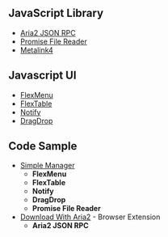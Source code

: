 ## JavaScript Library
- [Aria2 JSON RPC](/readme/aria2.md)
- [Promise File Reader](/readme/filereader.md)
- [Metalink4](/readme/metalink4.md)

## Javascript UI
- [FlexMenu](/readme/menu.md)
- [FlexTable](/readme/table.md)
- [Notify](/readme/notify.md)
- [DragDrop](/readme/dragdrop.md)

## Code Sample
- [Simple Manager](/jslib/sample/manager.html)
    - **FlexMenu**
    - **FlexTable**
    - **Notify**
    - **DragDrop**
    - **Promise File Reader**
- [Download With Aria2](//github.com/jc3213/download_with_aria2) - Browser Extension
    - **Aria2 JSON RPC**

